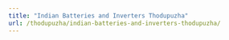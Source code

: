 ```yaml
---
title: "Indian Batteries and Inverters Thodupuzha"
url: /thodupuzha/indian-batteries-and-inverters-thodupuzha/
---
```

